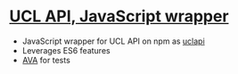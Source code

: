 ---
---
# [UCL API, JavaScript wrapper](https://github.com/HugoDF/uclapi-javascript)

- JavaScript wrapper for UCL API on npm as [uclapi](https://www.npmjs.com/package/uclapi)
- Leverages ES6 features
- [AVA](https://github.com/avajs/ava) for tests